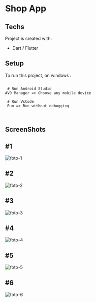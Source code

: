 # Shop App


## Techs
Project is created with:
* Dart / Flutter



## Setup
To run this project, on windows :

```

 # Run Android Studio
AVD Manager => Choose any mobile device
 
 # Run VsCode
 Run => Run without debugging
 
 
```
  ## ScreenShots

 #1
 --
 ![foto-1]()
 
 #2
 --
 ![foto-2]()
 
 #3
 --
 ![foto-3]()
  
 #4 
 --
 ![foto-4]()
  
 #5 
 --
 ![foto-5]()
 
 #6
 --
 ![foto-6]()
